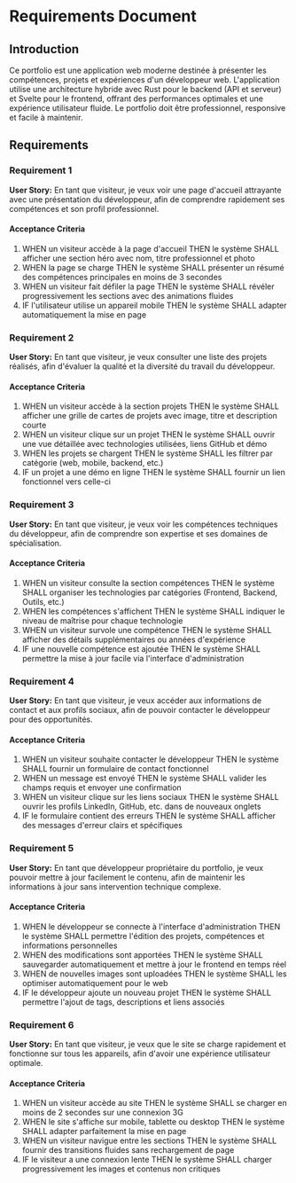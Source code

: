 # Requirements Document

## Introduction

Ce portfolio est une application web moderne destinée à présenter les compétences, projets et expériences d'un développeur web. L'application utilise une architecture hybride avec Rust pour le backend (API et serveur) et Svelte pour le frontend, offrant des performances optimales et une expérience utilisateur fluide. Le portfolio doit être professionnel, responsive et facile à maintenir.

## Requirements

### Requirement 1

**User Story:** En tant que visiteur, je veux voir une page d'accueil attrayante avec une présentation du développeur, afin de comprendre rapidement ses compétences et son profil professionnel.

#### Acceptance Criteria

1. WHEN un visiteur accède à la page d'accueil THEN le système SHALL afficher une section héro avec nom, titre professionnel et photo
2. WHEN la page se charge THEN le système SHALL présenter un résumé des compétences principales en moins de 3 secondes
3. WHEN un visiteur fait défiler la page THEN le système SHALL révéler progressivement les sections avec des animations fluides
4. IF l'utilisateur utilise un appareil mobile THEN le système SHALL adapter automatiquement la mise en page

### Requirement 2

**User Story:** En tant que visiteur, je veux consulter une liste des projets réalisés, afin d'évaluer la qualité et la diversité du travail du développeur.

#### Acceptance Criteria

1. WHEN un visiteur accède à la section projets THEN le système SHALL afficher une grille de cartes de projets avec image, titre et description courte
2. WHEN un visiteur clique sur un projet THEN le système SHALL ouvrir une vue détaillée avec technologies utilisées, liens GitHub et démo
3. WHEN les projets se chargent THEN le système SHALL les filtrer par catégorie (web, mobile, backend, etc.)
4. IF un projet a une démo en ligne THEN le système SHALL fournir un lien fonctionnel vers celle-ci

### Requirement 3

**User Story:** En tant que visiteur, je veux voir les compétences techniques du développeur, afin de comprendre son expertise et ses domaines de spécialisation.

#### Acceptance Criteria

1. WHEN un visiteur consulte la section compétences THEN le système SHALL organiser les technologies par catégories (Frontend, Backend, Outils, etc.)
2. WHEN les compétences s'affichent THEN le système SHALL indiquer le niveau de maîtrise pour chaque technologie
3. WHEN un visiteur survole une compétence THEN le système SHALL afficher des détails supplémentaires ou années d'expérience
4. IF une nouvelle compétence est ajoutée THEN le système SHALL permettre la mise à jour facile via l'interface d'administration

### Requirement 4

**User Story:** En tant que visiteur, je veux accéder aux informations de contact et aux profils sociaux, afin de pouvoir contacter le développeur pour des opportunités.

#### Acceptance Criteria

1. WHEN un visiteur souhaite contacter le développeur THEN le système SHALL fournir un formulaire de contact fonctionnel
2. WHEN un message est envoyé THEN le système SHALL valider les champs requis et envoyer une confirmation
3. WHEN un visiteur clique sur les liens sociaux THEN le système SHALL ouvrir les profils LinkedIn, GitHub, etc. dans de nouveaux onglets
4. IF le formulaire contient des erreurs THEN le système SHALL afficher des messages d'erreur clairs et spécifiques

### Requirement 5

**User Story:** En tant que développeur propriétaire du portfolio, je veux pouvoir mettre à jour facilement le contenu, afin de maintenir les informations à jour sans intervention technique complexe.

#### Acceptance Criteria

1. WHEN le développeur se connecte à l'interface d'administration THEN le système SHALL permettre l'édition des projets, compétences et informations personnelles
2. WHEN des modifications sont apportées THEN le système SHALL sauvegarder automatiquement et mettre à jour le frontend en temps réel
3. WHEN de nouvelles images sont uploadées THEN le système SHALL les optimiser automatiquement pour le web
4. IF le développeur ajoute un nouveau projet THEN le système SHALL permettre l'ajout de tags, descriptions et liens associés

### Requirement 6

**User Story:** En tant que visiteur, je veux que le site se charge rapidement et fonctionne sur tous les appareils, afin d'avoir une expérience utilisateur optimale.

#### Acceptance Criteria

1. WHEN un visiteur accède au site THEN le système SHALL se charger en moins de 2 secondes sur une connexion 3G
2. WHEN le site s'affiche sur mobile, tablette ou desktop THEN le système SHALL adapter parfaitement la mise en page
3. WHEN un visiteur navigue entre les sections THEN le système SHALL fournir des transitions fluides sans rechargement de page
4. IF le visiteur a une connexion lente THEN le système SHALL charger progressivement les images et contenus non critiques